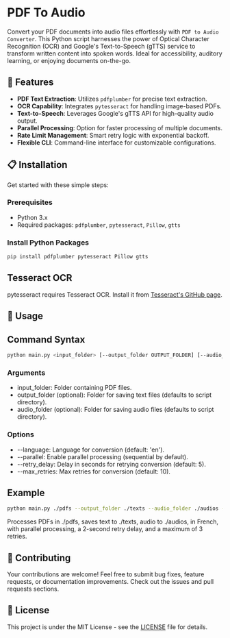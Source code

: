 # PDF To Audio

Convert your PDF documents into audio files effortlessly with `PDF to Audio Converter`.
This Python script harnesses the power of Optical Character Recognition (OCR) and Google's Text-to-Speech (gTTS) service
to transform written content into spoken words. Ideal for accessibility, auditory learning, or enjoying documents on-the-go.

## 🌟 Features

- **PDF Text Extraction**: Utilizes `pdfplumber` for precise text extraction.
- **OCR Capability**: Integrates `pytesseract` for handling image-based PDFs.
- **Text-to-Speech**: Leverages Google's gTTS API for high-quality audio output.
- **Parallel Processing**: Option for faster processing of multiple documents.
- **Rate Limit Management**: Smart retry logic with exponential backoff.
- **Flexible CLI**: Command-line interface for customizable configurations.

## 📋 Installation

Get started with these simple steps:

### Prerequisites

- Python 3.x
- Required packages: `pdfplumber`, `pytesseract`, `Pillow`, `gtts`

### Install Python Packages

```bash
pip install pdfplumber pytesseract Pillow gtts
```

## Tesseract OCR
pytesseract requires Tesseract OCR. Install it from [Tesseract's GitHub page](https://github.com/tesseract-ocr/tesseract#installing-tesseract).

## 🚀 Usage

## Command Syntax

```bash
python main.py <input_folder> [--output_folder OUTPUT_FOLDER] [--audio_folder AUDIO_FOLDER] [options]
```

### Arguments

- input_folder: Folder containing PDF files.
- output_folder (optional): Folder for saving text files (defaults to script directory).
- audio_folder (optional): Folder for saving audio files (defaults to script directory).

### Options

- --language: Language for conversion (default: 'en').
- --parallel: Enable parallel processing (sequential by default).
- --retry_delay: Delay in seconds for retrying conversion (default: 5).
- --max_retries: Max retries for conversion (default: 10).

## Example

```bash
python main.py ./pdfs --output_folder ./texts --audio_folder ./audios --language fr --parallel --retry_delay 2 --max_retries 3
```

Processes PDFs in ./pdfs, saves text to ./texts, audio to ./audios, in French, with parallel processing,
a 2-second retry delay, and a maximum of 3 retries.

## 🤝 Contributing

Your contributions are welcome! Feel free to submit bug fixes, feature requests, or documentation improvements.
Check out the issues and pull requests sections.

## 📄 License

This project is under the MIT License - see the [LICENSE](LICENSE) file for details.
